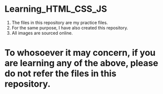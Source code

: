 # Learning_HTML_CSS_JS

1. The files in this repository are my practice files.
2. For the same purpose, I have also created this repository.
3. All images are sourced online. 

# To whosoever it may concern, if you are learning any of the above, please do not refer the files in this repository.

